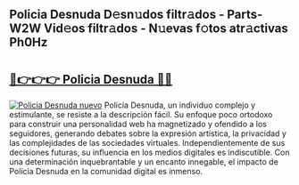 ## Policia Desnuda D𝚎sn𝚞dos filtr𝚊dos - Parts-W2W Vid𝚎os filtr𝚊dos - N𝚞evas f𝚘tos atr𝚊ctivas Ph0Hz

# <h2><a href="http://mb48xs.tromn.icu/?c=Policia+Desnuda">🔗👉👉👉 Policia Desnuda 🔗🔗</a></h2>

[![Policia Desnuda nuevo](https://i.imgur.com/pEAQMta.gif)](http://mb48xs.tromn.icu/?c=Policia+Desnuda)
Policia Desnuda, un individuo complejo y estimulante, se resiste a la descripción fácil. Su enfoque poco ortodoxo para construir una personalidad web ha magnetizado y ofendido a los seguidores, generando debates sobre la expresión artística, la privacidad y las complejidades de las sociedades virtuales. Independientemente de sus decisiones futuras, su influencia en los medios digitales es indiscutible. Con una determinación inquebrantable y un encanto innegable, el impacto de Policia Desnuda en la comunidad digital es inmenso.

